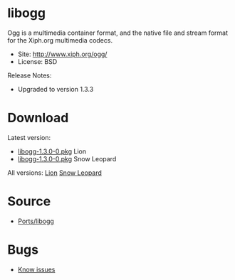 

# libogg #

Ogg is a multimedia container format, and the native file and stream format for the Xiph.org multimedia codecs.

  * Site: http://www.xiph.org/ogg/
  * License: BSD

Release Notes:
  * Upgraded to version 1.3.3


# Download #

Latest version:
  * [libogg-1.3.0-0.pkg](http://code.google.com/p/rudix/downloads/detail?name=libogg-1.3.0-0.pkg) Lion
  * [libogg-1.3.0-0.pkg](http://code.google.com/p/rudix-snowleopard/downloads/detail?name=libogg-1.3.0-0.pkg) Snow Leopard

All versions: [Lion](http://code.google.com/p/rudix/downloads/list?q=libogg) [Snow Leopard](http://code.google.com/p/rudix-snowleopard/downloads/list?q=libogg)

# Source #
  * [Ports/libogg](http://code.google.com/p/rudix/source/browse/Ports/libogg)

# Bugs #
  * [Know issues](http://code.google.com/p/rudix/issues/list?q=libogg)
